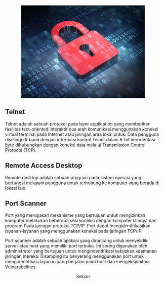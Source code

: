 <p align="center">
  <img src="https://github.com/alldie1207/Keamanan-Jaringan/blob/master/Img/meme.jpeg" width="400px">
</p>

## Telnet

Telnet adalah sebuah protokol pada  layer application yang  memberikan fasilitas text-oriented interaktif dua arah komunikasi menggunakan koneksi virtual terminal pada Internet atau jaringan area lokal untuk. Data pengguna diselingi di-band dengan informasi kontrol Telnet dalam 8-bit berorientasi byte dihubungkan dengan  koneksi data melalui Transmission Control Protocol (TCP). <br>


## Remote Access Desktop

Remote desktop adalah sebuah program pada sistem operasi yang berfungsi melayani pengguna untuk terhubung ke komputer yang berada di lokasi lain.<br>

## Port Scanner

Port yang merupakan mekanisme yang bertujuan untuk  mengizinkan komputer melakukan beberapa sesi koneksi dengan komputer lainnya dan program Pada jaringan protokol TCP/IP. Port dapat mengidentifikasikan  layanan-layanan yang menggunakan koneksi pada jaringan TCP/IP.

Port scanner adalah sebuah aplikasi yang dirancang untuk menyelidiki server atau host yang memiliki port terbuka. Ini sering digunakan oleh administrator yang bertujuan untuk mengindentifikasi kebijakan keamanan jaringan mereka. Disamping itu penyerang menggunakan port untuk mengidentifikasi layanan yang berjalan pada host dan mengeksploitasi Vulnarabelities.




<p align="center">
Sekian
</p>




